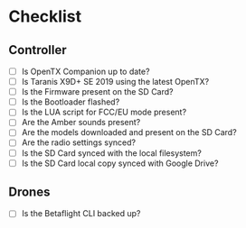 # Checklist

## Controller

* [ ] Is OpenTX Companion up to date?
* [ ] Is Taranis X9D+ SE 2019 using the latest OpenTX?
* [ ] Is the Firmware present on the SD Card?
* [ ] Is the Bootloader flashed?
* [ ] Is the LUA script for FCC/EU mode present?
* [ ] Are the Amber sounds present?
* [ ] Are the models downloaded and present on the SD Card?
* [ ] Are the radio settings synced?
* [ ] Is the SD Card synced with the local filesystem?
* [ ] Is the SD Card local copy synced with Google Drive?

## Drones

* [ ] Is the Betaflight CLI backed up?
